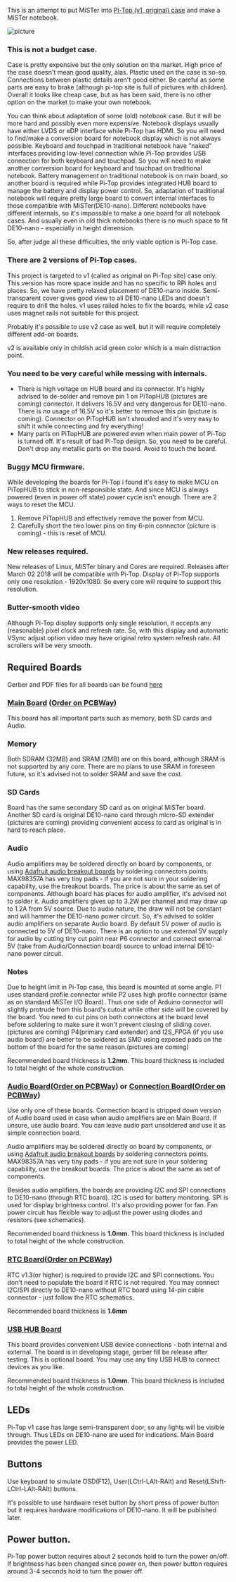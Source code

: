 This is an attempt to put MiSTer into [Pi-Top (v1, original) case](https://pi-top.com/products/pi-top-original) and make a MiSTer notebook.

![picture](pictures/PiTop.jpg)

### This is not a budget case.
Case is pretty expensive but the only solution on the market. High price of the case doesn't mean good quality, alas. Plastic used on the case is so-so. Connections between plastic details aren't good either. Be careful as some parts are easy to brake (although pi-top site is full of pictures with children). Overall it looks like cheap case, but as has been said, there is no other option on the market to make your own notebook. 

You can think about adaptation of some (old) notebook case. But it will be more hard and possibly even more expensive. Notebook displays usually have either LVDS or eDP interface while Pi-Top has HDMI. So you will need to find/make a conversion board for notebook display which is not always possible. Keyboard and touchpad in traditional notebook have "naked" interfaces providing low-level connection while Pi-Top provides USB connection for both keyboard and touchpad. So you will need to make another conversion board for keyboard and touchpad on traditional notebook. Battery management on traditional notebook is on main board, so another board is required while Pi-Top provides integrated HUB board to manage the battery and display power control. So, adaptation of traditional notebook will require pretty large board to convert internal interfaces to those compatible with MiSTer(DE10-nano). Different notebooks have different internals, so it's impossible to make a one board for all notebook cases. And usually even in old thick notebooks there is no much space to fit DE10-nano - especially in height dimension.

So, after judge all these difficulties, the only viable option is Pi-Top case.

### There are 2 versions of Pi-Top cases.
This project is targeted to v1 (called as original on Pi-Top site) case only. This version has more space inside and has no specific to RPi holes and places. So, we have pretty relaxed placement of DE10-nano inside. Semi-transparent cover gives good view to all DE10-nano LEDs and doesn't require to drill the holes. v1 uses railed holes to fix the boards, while v2 case uses magnet rails not suitable for this project.

Probably it's possible to use v2 case as well, but it will require completely different add-on boards. 

v2 is available only in childish acid green color which is a main distraction point.

### You need to be very careful while messing with internals.
* There is high voltage on HUB board and its connector. It's highly advised to de-solder and remove pin 1 on PiTopHUB (pictures are coming) connector. It delivers 16.5V and very dangerous for DE10-nano. There is no usage of 16.5V so it's better to remove this pin (picture is coming). Connector on PiTopHUB isn't shrouded and it's very easy to shift it while connecting and fry everything!
* Many parts on PiTopHUB are powered even when main power of Pi-Top is turned off. It's result of bad Pi-Top design. So, you need to be careful. Don't drop any metallic parts on the board. Avoid to touch the board.

### Buggy MCU firmware.
While developing the boards for Pi-Top i found it's easy to make MCU on PiTopHUB to stick in non-responsible state. And since MCU is always powered (even in power off state) power cycle isn't enough. There are 2 ways to reset the MCU.
1. Remove PiTopHUB and effectively remove the power from MCU.
2. Carefully short the two lower pins on tiny 6-pin connector (picture is coming) - this is reset of MCU.

### New releases required.
New releases of Linux, MiSTer binary and Cores are required. Releases after March 02 2018 will be compatible with Pi-Top. 
Display of Pi-Top supports only one resolution - 1920x1080. So every core will require to support this resolution.

### Butter-smooth video
Although Pi-Top display supports only single resolution, it accepts any (reasonable) pixel clock and refresh rate. So, with this display and automatic VSync adjust option video may have original retro system refresh rate. All scrollers will be very smooth.

## Required Boards
Gerber and PDF files for all boards can be found [here](https://github.com/MiSTer-devel/Hardware_MiSTer/tree/master/releases)

### [Main Board](https://github.com/MiSTer-devel/Hardware_MiSTer/tree/master/Addons/IOBoard_PiTopAIO) ([Order on PCBWay](https://www.pcbway.com/project/shareproject/W43024ASU41_PiTopAIO_1_0.html))

This board has all important parts such as memory, both SD cards and Audio. 
### Memory
Both SDRAM (32MB) and SRAM (2MB) are on this board, although SRAM is not supported by any core. There are no plans to use SRAM in foreseen future, so it's advised not to solder SRAM and save the cost.
### SD Cards
Board has the same secondary SD card as on original MiSTer board. Another SD card is original DE10-nano card through micro-SD extender (pictures are coming) providing convenient access to card as original is in hard to reach place.
### Audio
Audio amplifiers may be soldered directly on board by components, or using [Adafruit audio breakout boards](https://www.adafruit.com/product/3006) by soldering connectors points. MAX98357A has very tiny pads - if you are not sure in your soldering capability, use the breakout boards. The price is about the same as set of components.
Although board has places for audio amplifier, it's advised not to solder it. Audio amplifiers gives up to 3.2W per channel and may draw up to 1.2A from 5V source. Due to audio nature, the draw will not be constant and will hammer the DE10-nano power circuit. So, it's advised to solder audio amplifiers on separate Audio board. 
By default 5V power of audio is connected to 5V of DE10-nano. There is an option to use external 5V supply for audio by cutting tiny cut point near P6 connector and connect external 5V (take from Audio/Connection board) source to unload internal DE10-nano power circuit.

### Notes
Due to height limit in Pi-Top case, this board is mounted at some angle. P1 uses standard profile connector while P2 uses high profile connector (same as on standard MiSTer I/O Board). Thus one side of Arduino connector will slightly protrude from this board's cutout while other side will be covered by the board. You need to cut pins on both connectors at the board level before soldering to make sure it won't prevent closing of sliding cover. (pictures are coming)
P4(primary card extender) and I2S_FPGA (if you use audio board) are better to be soldered as SMD using exposed pads on the bottom of the board for the same reason.(pictures are coming)

Recommended board thickness is **1.2mm**. This board thickness is included to total height of the whole construction.

### [Audio Board](https://github.com/MiSTer-devel/Hardware_MiSTer/tree/master/Addons/PiTopAudio)([Order on PCBWay](https://www.pcbway.com/project/shareproject/W43024ASU42_PiTopAudio_1_0.html)) or [Connection Board](https://github.com/MiSTer-devel/Hardware_MiSTer/tree/master/Addons/PiTopConn)([Order on PCBWay](https://www.pcbway.com/project/shareproject/W43024ASU43_PiTopConn_1_0.html))
Use only one of these boards. Connection board is stripped down version of Audio board used in case when audio amplifiers are on Main Board. If unsure, use audio board. You can leave audio part unsoldered and use it as simple connection board.

Audio amplifiers may be soldered directly on board by components, or using [Adafruit audio breakout boards](https://www.adafruit.com/product/3006) by soldering connectors points. MAX98357A has very tiny pads - if you are not sure in your soldering capability, use the breakout boards. The price is about the same as set of components.

Besides audio amplifiers, the boards are providing I2C and SPI connections to DE10-nano (through RTC board). I2C is used for battery monitoring. SPI is used for display brightness control. It's also providing power for fan. Fan power circuit has flexible way to adjust the power using diodes and resistors (see schematics).

Recommended board thickness is **1.0mm**. This board thickness is included to total height of the whole construction.

### [RTC Board](https://github.com/MiSTer-devel/Hardware_MiSTer/tree/master/Addons/RTC)([Order on PCBWay](https://www.pcbway.com/project/shareproject/W43024ASU40_rtc_1_3.html))
RTC v1.3(or higher) is required to provide I2C and SPI connections. You don't need to populate the board if RTC is not required. You may connect I2C/SPI directly to DE10-nano without RTC board using 14-pin cable connector - just follow the RTC schematics.

Recommended board thickness is **1.6mm**

### [USB HUB Board](https://github.com/MiSTer-devel/Hardware_MiSTer/tree/master/Addons/PiTopUSBHub)
This board provides convenient USB device connections - both internal and external. The board is in developing stage, gerber fill be release after testing.
This is optional board. You may use any tiny USB HUB to connect devices as you like.

Recommended board thickness is **1.0mm**. This board thickness is included to total height of the whole construction.

## LEDs
Pi-Top v1 case has large semi-transparent door, so any lights will be visible through. Thus LEDs on DE10-nano are used for indications. Main Board provides the power LED.

## Buttons
Use keyboard to simulate OSD(F12), User(LCtrl-LAlt-RAlt) and Reset(LShift-LCtrl-LAlt-RAlt) buttons. 

It's possible to use hardware reset button by short press of power button but it requires hardware modifications of DE10-nano. It will be published later.

## Power button.
Pi-Top power button requires about 2 seconds hold to turn the power on/off. If brightness has been changed since power on, then power button requires around 3-4 seconds hold to turn the power off.
